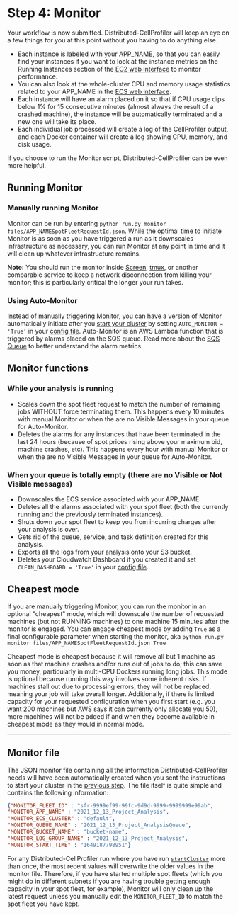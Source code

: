 # Step 4: Monitor

Your workflow is now submitted.
Distributed-CellProfiler will keep an eye on a few things for you at this point without you having to do anything else.

* Each instance is labeled with your APP_NAME, so that you can easily find your instances if you want to look at the instance metrics on the Running Instances section of the [EC2 web interface](https://console.aws.amazon.com/ec2/v2/home) to monitor performance.
* You can also look at the whole-cluster CPU and memory usage statistics related to your APP_NAME in the [ECS web interface](https://console.aws.amazon.com/ecs/home).
* Each instance will have an alarm placed on it so that if CPU usage dips below 1% for 15 consecutive minutes (almost always the result of a crashed machine), the instance will be automatically terminated and a new one will take its place.
* Each individual job processed will create a log of the CellProfiler output, and each Docker container will create a log showing CPU, memory, and disk usage.

If you choose to run the Monitor script, Distributed-CellProfiler can be even more helpful.

## Running Monitor

### Manually running Monitor

Monitor can be run by entering `python run.py monitor files/APP_NAMESpotFleetRequestId.json`.
While the optimal time to initiate Monitor is as soon as you have triggered a run as it downscales infrastructure as necessary, you can run Monitor at any point in time and it will clean up whatever infrastructure remains.

**Note:** You should run the monitor inside [Screen](https://www.gnu.org/software/screen/), [tmux](https://tmux.github.io/), or another comparable service to keep a network disconnection from killing your monitor; this is particularly critical the longer your run takes.

### Using Auto-Monitor

Instead of manually triggering Monitor, you can have a version of Monitor automatically initiate after you [start your cluster](step_3_start_cluster.md) by setting `AUTO_MONITOR = 'True'` in your [config file](step_1_configuration.md).
Auto-Monitor is an AWS Lambda function that is triggered by alarms placed on the SQS queue.
Read more about the [SQS Queue](SQS_QUEUE_information.md) to better understand the alarm metrics.

## Monitor functions

### While your analysis is running

* Scales down the spot fleet request to match the number of remaining jobs WITHOUT force terminating them.
This happens every 10 minutes with manual Monitor or when the are no Visible Messages in your queue for Auto-Monitor.
* Deletes the alarms for any instances that have been terminated in the last 24 hours (because of spot prices rising above your maximum bid, machine crashes, etc).
This happens every hour with manual Monitor or when the are no Visible Messages in your queue for Auto-Monitor.

### When your queue is totally empty (there are no Visible or Not Visible messages)

* Downscales the ECS service associated with your APP_NAME.
* Deletes all the alarms associated with your spot fleet (both the currently running and the previously terminated instances).
* Shuts down your spot fleet to keep you from incurring charges after your analysis is over.
* Gets rid of the queue, service, and task definition created for this analysis.
* Exports all the logs from your analysis onto your S3 bucket.
* Deletes your Cloudwatch Dashboard if you created it and set `CLEAN_DASHBOARD = 'True'` in your [config file](step_1_configuration.md).

## Cheapest mode

If you are manually triggering Monitor, you can run the monitor in an optional "cheapest" mode, which will downscale the number of requested machines (but not RUNNING machines) to one machine 15 minutes after the monitor is engaged.
You can engage cheapest mode by adding `True` as a final configurable parameter when starting the monitor, aka `python run.py monitor files/APP_NAMESpotFleetRequestId.json True`

Cheapest mode is cheapest because it will remove all but 1 machine as soon as that machine crashes and/or runs out of jobs to do; this can save you money, particularly in multi-CPU Dockers running long jobs.
This mode is optional because running this way involves some inherent risks.
If machines stall out due to processing errors, they will not be replaced, meaning your job will take overall longer.
Additionally, if there is limited capacity for your requested configuration when you first start (e.g. you want 200 machines but AWS says it can currently only allocate you 50), more machines will not be added if and when they become available in cheapest mode as they would in normal mode.

***

## Monitor file

The JSON monitor file containing all the information Distributed-CellProfiler needs will have been automatically created when you sent the instructions to start your cluster in the [previous step](step_3_start_cluster).
The file itself is quite simple and contains the following information:

```json
{"MONITOR_FLEET_ID" : "sfr-9999ef99-99fc-9d9d-9999-9999999e99ab",
"MONITOR_APP_NAME" : "2021_12_13_Project_Analysis",
"MONITOR_ECS_CLUSTER" : "default",
"MONITOR_QUEUE_NAME" : "2021_12_13_Project_AnalysisQueue",
"MONITOR_BUCKET_NAME" : "bucket-name",
"MONITOR_LOG_GROUP_NAME" : "2021_12_13_Project_Analysis",
"MONITOR_START_TIME" : "1649187798951"}
```

For any Distributed-CellProfiler run where you have run [`startCluster`](step_3_start_cluster) more than once, the most recent values will overwrite the older values in the monitor file.
Therefore, if you have started multiple spot fleets (which you might do in different subnets if you are having trouble getting enough capacity in your spot fleet, for example), Monitor will only clean up the latest request unless you manually edit the `MONITOR_FLEET_ID` to match the spot fleet you have kept.
